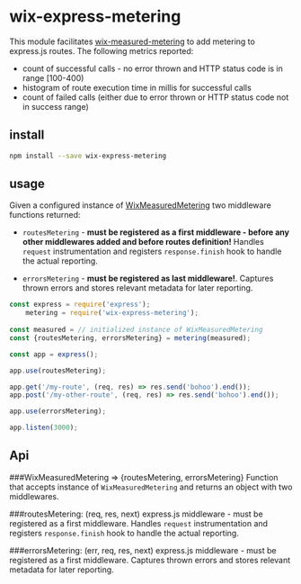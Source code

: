 # wix-express-metering

This module facilitates [wix-measured-metering](../../private/monitoring/wix-measured-metering/README.md) to add 
metering to express.js routes. The following metrics reported:
- count of successful calls - no error thrown and HTTP status code is in range [100-400)
- histogram of route execution time in millis for successful calls
- count of failed calls (either due to error thrown or HTTP status code not in success range)

## install

```bash
npm install --save wix-express-metering
```

## usage

Given a configured instance of [WixMeasuredMetering](../../private/monitoring/wix-measured-metering/lib/wix-measured-metering.js)
two middleware functions returned:
- `routesMetering` - __must be registered as a first middleware - before any other middlewares added and before routes definition!__
Handles `request` instrumentation and registers `response.finish` hook to handle the actual reporting.

- `errorsMetering` - __must be registered as last middleware!__. Captures thrown errors and stores relevant metadata for later reporting. 

```js
const express = require('express');
    metering = require('wix-express-metering');
    
const measured = // initialized instance of WixMeasuredMetering
const {routesMetering, errorsMetering} = metering(measured);

const app = express();

app.use(routesMetering);

app.get('/my-route', (req, res) => res.send('bohoo').end());
app.post('/my-other-route', (req, res) => res.send('bohoo').end());

app.use(errorsMetering);

app.listen(3000);

```

## Api
###WixMeasuredMetering => {routesMetering, errorsMetering}
Function that accepts instance of `WixMeasuredMetering` and returns an object with two middlewares.

###routesMetering: (req, res, next)
express.js middleware - must be registered as a first middleware.
Handles `request` instrumentation and registers `response.finish` hook to handle the actual reporting.

###errorsMetering: (err, req, res, next)
express.js middleware - must be registered as a first middleware.
Captures thrown errors and stores relevant metadata for later reporting.

